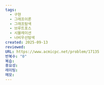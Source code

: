 ```yaml
---
tags:
  - 구현
  - 그래프이론
  - 그래프탐색
  - 브루트포스
  - 시뮬레이션
  - 너비우선탐색
created: 2025-09-13
reviewed:
URL: https://www.acmicpc.net/problem/17135
반복수: "0"
복습:
중요성:
레이팅:
메모:
---
```

